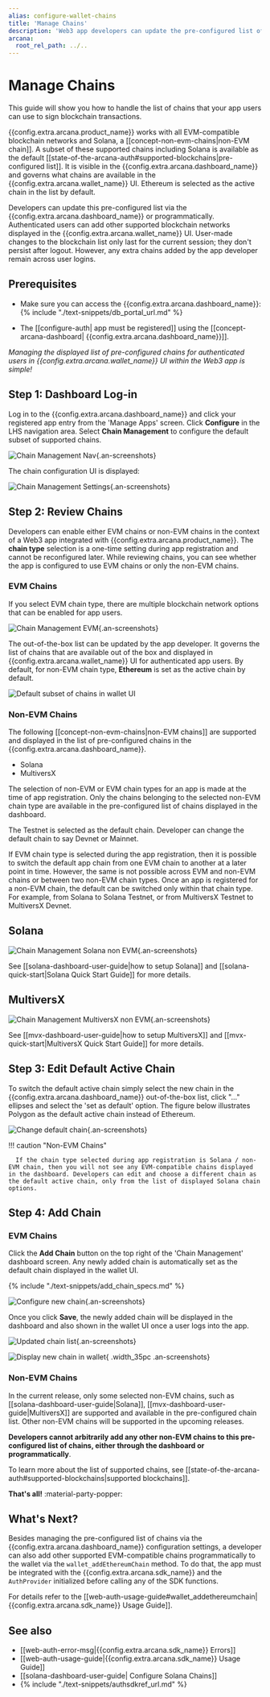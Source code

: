 ```yaml
---
alias: configure-wallet-chains
title: 'Manage Chains'
description: 'Web3 app developers can update the pre-configured list of supported blockchains shown out of the box in the wallet and assign one of the chains as the default chain.'
arcana:
  root_rel_path: ../..
---
```


# Manage Chains 

This guide will show you how to handle the list of chains that your app users can use to sign blockchain transactions.

{{config.extra.arcana.product_name}} works with all EVM-compatible blockchain networks and Solana, a [[concept-non-evm-chains|non-EVM chain]]. A subset of these supported chains including Solana is available as the default [[state-of-the-arcana-auth#supported-blockchains|pre-configured list]]. It is visible in the {{config.extra.arcana.dashboard_name}} and governs what chains are available in the {{config.extra.arcana.wallet_name}} UI. Ethereum is selected as the active chain in the list by default.

Developers can update this pre-configured list via the {{config.extra.arcana.dashboard_name}} or programmatically. Authenticated users can add other supported blockchain networks displayed in the {{config.extra.arcana.wallet_name}} UI. User-made changes to the blockchain list only last for the current session; they don't persist after logout. However, any extra chains added by the app developer remain across user logins. 

## Prerequisites

* Make sure you can access the {{config.extra.arcana.dashboard_name}}: {% include "./text-snippets/db_portal_url.md" %}

* The [[configure-auth| app must be registered]] using the [[concept-arcana-dashboard| {{config.extra.arcana.dashboard_name}}]].

*Managing the displayed list of pre-configured chains for authenticated users in {{config.extra.arcana.wallet_name}} UI within the Web3 app is simple!*

## Step 1: Dashboard Log-in

Log in to the {{config.extra.arcana.dashboard_name}} and click your registered app entry from the 'Manage Apps' screen. Click **Configure** in the LHS navigation area. Select **Chain Management** to configure the default subset of supported chains.

![Chain Management Nav](/img/an_db_chains_mngt_nav.png){.an-screenshots}

The chain configuration UI is displayed:

![Chain Management Settings](/img/an_db_chain_mngt_options.png){.an-screenshots}

## Step 2: Review Chains

Developers can enable either EVM chains or non-EVM chains in the context of a Web3 app integrated with {{config.extra.arcana.product_name}}. The **chain type** selection is a one-time setting during app registration and cannot be reconfigured later. While reviewing chains, you can see whether the app is configured to use EVM chains or only the non-EVM chains.

### EVM Chains

If you select EVM chain type, there are multiple blockchain network options that can be enabled for app users. 

![Chain Management EVM](/img/an_db_evm_only_preconfigured_list.gif){.an-screenshots}

The out-of-the-box list can be updated by the app developer. It governs the list of chains that are available out of the box and displayed in {{config.extra.arcana.wallet_name}} UI for authenticated app users. By default, for non-EVM chain type, **Ethereum** is set as the active chain by default.

<img class="width_35pc an-screenshots" src="/img/an_db_default_subset_wallet_chains.gif" alt="Default subset of chains in wallet UI"/>

### Non-EVM Chains

The following [[concept-non-evm-chains|non-EVM chains]] are supported and displayed in the list of pre-configured chains in the {{config.extra.arcana.dashboard_name}}.

* Solana
* MultiversX

The selection of non-EVM or EVM chain types for an app is made at the time of app registration. Only the chains belonging to the selected non-EVM chain type are available in the pre-configured list of chains displayed in the dashboard. 

The Testnet is selected as the default chain. Developer can change the default chain to say Devnet or Mainnet. 

If EVM chain type is selected during the app registration, then it is possible to switch the default app chain from one EVM chain to another at a later point in time. However, the same is not possible across EVM and non-EVM chains or between two non-EVM chain types. Once an app is registered for a non-EVM chain, the default can be switched only within that chain type. For example, from Solana to Solana Testnet, or from MultiversX Testnet to MultiversX Devnet.

## Solana

![Chain Management Solana non EVM](/img/an_db_non_evm_solana_only_preconfigured_list.png){.an-screenshots}

See [[solana-dashboard-user-guide|how to setup Solana]] and [[solana-quick-start|Solana Quick Start Guide]] for more details.

## MultiversX

![Chain Management MultiversX non EVM](/img/an_db_non_evm_mvx_only_preconfigured_list.png){.an-screenshots}

See [[mvx-dashboard-user-guide|how to setup MultiversX]] and [[mvx-quick-start|MultiversX Quick Start Guide]] for more details.

## Step 3: Edit Default Active Chain

To switch the default active chain simply select the new chain in the {{config.extra.arcana.dashboard_name}} out-of-the-box list, click "..." ellipses and select the 'set as default' option. The figure below illustrates Polygon as the default active chain instead of Ethereum.

![Change default chain](/img/an_db_set_default_chain.gif){.an-screenshots}

!!! caution "Non-EVM Chains"

      If the chain type selected during app registration is Solana / non-EVM chain, then you will not see any EVM-compatible chains displayed in the dashboard. Developers can edit and choose a different chain as the default active chain, only from the list of displayed Solana chain options.

## Step 4: Add Chain

### EVM Chains

Click the **Add Chain** button on the top right of the 'Chain Management' dashboard screen. Any newly added chain is automatically set as the default chain displayed in the wallet UI.

{% include "./text-snippets/add_chain_specs.md" %}

![Configure new chain](/img/an_db_configure_new_chain.gif){.an-screenshots}

Once you click **Save**, the newly added chain will be displayed in the dashboard and also shown in the wallet UI once a user logs into the app.

![Updated chain list](/img/an_db_view_updated_chain_list_polygon.png){.an-screenshots}

![Display new chain in wallet](/img/an_db_config_new_chain_show_wallet.gif){ .width_35pc .an-screenshots}

### Non-EVM Chains

In the current release, only some selected non-EVM chains, such as [[solana-dashboard-user-guide|Solana]], [[mvx-dashboard-user-guide|MultiversX]] are supported and available in the pre-configured chain list. Other non-EVM chains will be supported in the upcoming releases.

**Developers cannot arbitrarily add any other non-EVM chains to this pre-configured list of chains, either through the dashboard or programmatically**.

To learn more about the list of supported chains, see [[state-of-the-arcana-auth#supported-blockchains|supported blockchains]].

**That's all!** :material-party-popper:

## What's Next?

Besides managing the pre-configured list of chains via the {{config.extra.arcana.dashboard_name}} configuration settings, a developer can also add other supported EVM-compatible chains programmatically to the wallet via the `wallet_addEthereumChain` method. To do that, the app must be integrated with the {{config.extra.arcana.sdk_name}} and the `AuthProvider` initialized before calling any of the SDK functions. 

For details refer to the [[web-auth-usage-guide#wallet_addethereumchain|{{config.extra.arcana.sdk_name}} Usage Guide]].

## See also

* [[web-auth-error-msg|{{config.extra.arcana.sdk_name}} Errors]]
* [[web-auth-usage-guide|{{config.extra.arcana.sdk_name}} Usage Guide]]
* [[solana-dashboard-user-guide| Configure Solana Chains]]
* {% include "./text-snippets/authsdkref_url.md" %}
